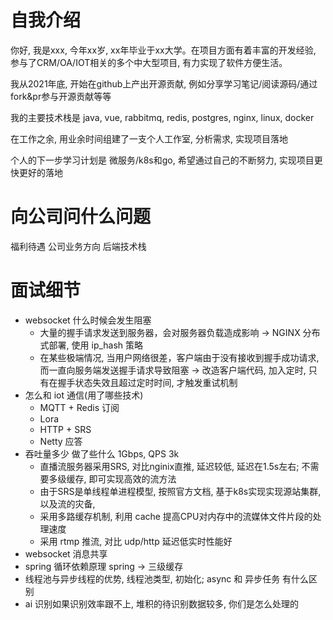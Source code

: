 # 自我介绍
你好, 我是xxx, 今年xx岁, xx年毕业于xx大学。在项目方面有着丰富的开发经验, 参与了CRM/OA/IOT相关的多个中大型项目, 有力实现了软件方便生活。

我从2021年底, 开始在github上产出开源贡献, 例如分享学习笔记/阅读源码/通过fork&pr参与开源贡献等等

我的主要技术栈是 java, vue, rabbitmq, redis, postgres, nginx, linux, docker

在工作之余, 用业余时间组建了一支个人工作室, 分析需求, 实现项目落地

个人的下一步学习计划是 微服务/k8s和go, 希望通过自己的不断努力, 实现项目更快更好的落地

# 向公司问什么问题
福利待遇
公司业务方向
后端技术栈

# 面试细节 
+ websocket 什么时候会发生阻塞
  + 大量的握手请求发送到服务器，会对服务器负载造成影响 -> NGINX 分布式部署, 使用 ip_hash 策略
  + 在某些极端情况, 当用户网络很差，客户端由于没有接收到握手成功请求, 而一直向服务端发送握手请求导致阻塞 -> 改造客户端代码, 加入定时, 只有在握手状态失效且超过定时时间, 才触发重试机制
+ 怎么和 iot 通信(用了哪些技术)
  + MQTT + Redis 订阅
  + Lora 
  + HTTP + SRS
  + Netty 应答
+ 吞吐量多少 做了些什么
  1Gbps, QPS 3k
  + 直播流服务器采用SRS, 对比nginix直推, 延迟较低, 延迟在1.5s左右; 不需要多级缓存, 即可实现高效的流方法
  + 由于SRS是单线程单进程模型, 按照官方文档, 基于k8s实现实现源站集群, 以及流的灾备, 
  + 采用多路缓存机制, 利用 cache 提高CPU对内存中的流媒体文件片段的处理速度
  + 采用 rtmp 推流, 对比 udp/http 延迟低实时性能好
+ websocket 消息共享
+ spring 循环依赖原理  spring -> 三级缓存
+ 线程池与异步线程的优势, 线程池类型, 初始化; async 和 异步任务 有什么区别
+ ai 识别如果识别效率跟不上, 堆积的待识别数据较多, 你们是怎么处理的